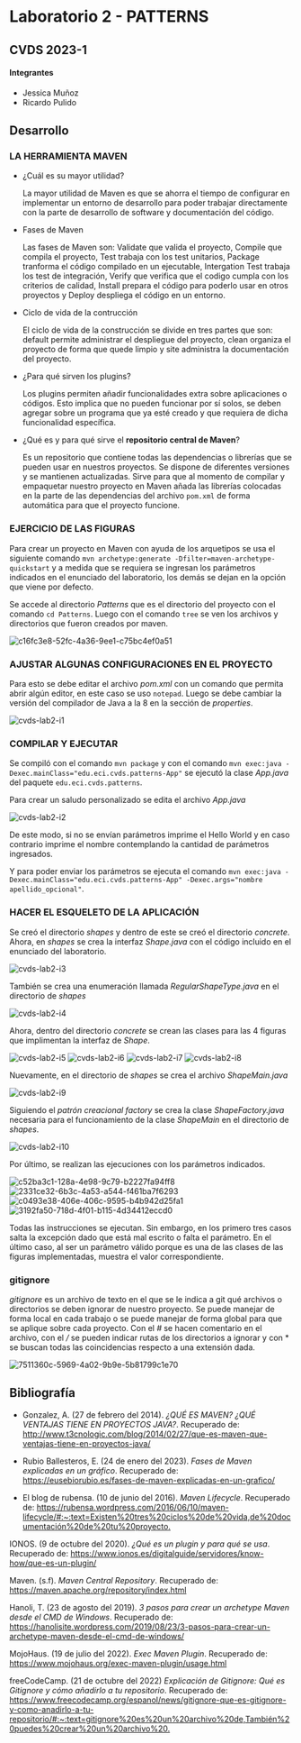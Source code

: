# Laboratorio 2 - PATTERNS
## CVDS 2023-1
#### Integrantes
+ Jessica Muñoz
+ Ricardo Pulido
## Desarrollo
### LA HERRAMIENTA MAVEN
+ ¿Cuál es su mayor utilidad?

  La mayor utilidad de Maven es que se ahorra el tiempo de configurar en implementar un entorno de desarrollo para poder trabajar directamente con la parte de 
  desarrollo de software y documentación del código.
    
+ Fases de Maven

  Las fases de Maven son: Validate que valida el proyecto, Compile que compila el proyecto, Test trabaja con los test unitarios,
  Package tranforma el código compilado en un ejecutable, Intergation Test trabaja los test de integración, Verify que verifica que el codigo cumpla con los criterios
  de calidad, Install prepara el código para poderlo usar en otros proyectos y Deploy despliega el código en un entorno.
   
+ Ciclo de vida de la contrucción

  El ciclo de vida de la construcción se divide en tres partes que son: default permite administrar el despliegue del proyecto, clean organiza el proyecto de forma 
  que quede limpio y site administra la documentación del proyecto.
    
+ ¿Para qué sirven los plugins?

  Los plugins permiten añadir funcionalidades extra sobre aplicaciones o códigos. Esto implica que no pueden funcionar por sí solos, se deben agregar sobre un
  programa que ya esté creado y que requiera de dicha funcionalidad específica.
    
+ ¿Qué es y para qué sirve el **repositorio central de Maven**?

  Es un repositorio que contiene todas las dependencias o librerías que se pueden usar en nuestros proyectos. Se dispone de diferentes versiones y se mantienen
  actualizadas. Sirve para que al momento de compilar y empaquetar nuestro proyecto en Maven añada las librerías colocadas en la parte de las dependencias
  del archivo `pom.xml` de forma automática para que el proyecto funcione.
    
### EJERCICIO DE LAS FIGURAS
Para crear un proyecto en Maven con ayuda de los arquetipos se usa el siguiente comando `mvn archetype:generate -Dfilter=maven-archetype-quickstart` y a medida que
se requiera se ingresan los parámetros indicados en el enunciado del laboratorio, los demás se dejan en la opción que viene por defecto.

Se accede al directorio *Patterns* que es el directorio del proyecto con el comando `cd Patterns`. Luego con el comando `tree` se ven los archivos y directorios
que fueron creados por maven.

![c16fc3e8-52fc-4a36-9ee1-c75bc4ef0a51](https://user-images.githubusercontent.com/123814482/219980341-c1ba9633-ab1b-47e7-b018-16e17fed639b.jpg)

### AJUSTAR ALGUNAS CONFIGURACIONES EN EL PROYECTO
Para esto se debe editar el archivo *pom.xml* con un comando que permita abrir algún editor, en este caso se uso `notepad`. Luego se debe cambiar la versión del
compilador de Java a la 8 en la sección de *properties*.

![cvds-lab2-i1](https://user-images.githubusercontent.com/123814482/219980537-ee2dc3f7-0d53-4d3f-95b3-4be1df757768.jpg)

### COMPILAR Y EJECUTAR
Se compiló con el comando `mvn package` y con el comando `mvn exec:java - Dexec.mainClass="edu.eci.cvds.patterns-App"` se ejecutó la clase *App.java* del paquete 
`edu.eci.cvds.patterns`.

Para crear un saludo personalizado se edita el archivo *App.java*

![cvds-lab2-i2](https://user-images.githubusercontent.com/123814482/219980860-4bf9a9e0-f331-482a-b5e5-7849605fb833.jpg)

De este modo, si no se envían parámetros imprime el Hello World y en caso contrario imprime el nombre contemplando la cantidad de parámetros ingresados.

Y para poder enviar los parámetros se ejecuta el comando `mvn exec:java - Dexec.mainClass="edu.eci.cvds.patterns-App" -Dexec.args="nombre apellido_opcional"`.

### HACER EL ESQUELETO DE LA APLICACIÓN
Se creó el directorio *shapes* y dentro de este se creó el directorio *concrete*. Ahora, en *shapes* se crea la interfaz *Shape.java* con el código
incluido en el enunciado del laboratorio.

![cvds-lab2-i3](https://user-images.githubusercontent.com/123814482/219981367-4629708b-ce7f-4d40-a078-907d3e3a7e75.jpg)

También se crea una enumeración llamada *RegularShapeType.java* en el directorio de *shapes*

![cvds-lab2-i4](https://user-images.githubusercontent.com/123814482/219981498-4b8a6a19-48cc-41d3-92d1-32771b06e1ca.jpg)

Ahora, dentro del directorio *concrete* se crean las clases para las 4 figuras que implimentan la interfaz de *Shape*.

![cvds-lab2-i5](https://user-images.githubusercontent.com/123814482/219981684-8d1ccc5f-6bf2-48b9-9ffa-bcafb173cf9a.jpg)
![cvds-lab2-i6](https://user-images.githubusercontent.com/123814482/219981685-fa0d5c90-28b1-4dde-938e-0add094d79a2.jpg)
![cvds-lab2-i7](https://user-images.githubusercontent.com/123814482/219981687-fa39f234-4991-4adf-bdb9-ab16a8e45ecf.jpg)
![cvds-lab2-i8](https://user-images.githubusercontent.com/123814482/219981682-a8955080-2605-4b97-84ad-e8abfc9848d7.jpg)

Nuevamente, en el directorio de *shapes* se crea el archivo *ShapeMain.java*

![cvds-lab2-i9](https://user-images.githubusercontent.com/123814482/219981778-4501cda0-50ec-432e-b67a-8d46456c18e3.jpg)

Siguiendo el *patrón creacional factory* se crea la clase *ShapeFactory.java* necesaria para el funcionamiento de la clase *ShapeMain* en el directorio de *shapes*.

![cvds-lab2-i10](https://user-images.githubusercontent.com/123814482/219981863-86ddb8e3-c9ea-4292-9627-1ad83f03228b.jpg)

Por último, se realizan las ejecuciones con los parámetros indicados.

![c52ba3c1-128a-4e98-9c79-b2227fa94ff8](https://user-images.githubusercontent.com/123814482/219982122-84751c19-c3d7-4c9f-8282-385f28a50a98.jpg)
![2331ce32-6b3c-4a53-a544-f461ba7f6293](https://user-images.githubusercontent.com/123814482/219982142-72c9d70f-b6de-4c1e-9ea3-f78ec0078e58.jpg)
![c0493e38-406e-406c-9595-b4b942d25fa1](https://user-images.githubusercontent.com/123814482/219982174-5fe3d58b-a3aa-4c81-9e44-2de3d68c53b0.jpg)
![3192fa50-718d-4f01-b115-4d34412eccd0](https://user-images.githubusercontent.com/123814482/219982221-faf783b9-cb09-4549-83a8-901bfbce4312.jpg)

Todas las instrucciones se ejecutan. Sin embargo, en los primero tres casos salta la excepción dado que está mal escrito o falta el parámetro. En el último caso,
al ser un parámetro válido porque es una de las clases de las figuras implementadas, muestra el valor correspondiente.

### gitignore
*gitignore* es un archivo de texto en el que se le indica a git qué archivos o directorios se deben ignorar de nuestro proyecto. Se puede manejar de forma local
en cada trabajo o se puede manejar de forma global para que se aplique sobre cada proyecto. Con el *#* se hacen comentario en el archivo, con el */* se pueden 
indicar rutas de los directorios a ignorar y con * se buscan todas las coincidencias respecto a una extensión dada.

![7511360c-5969-4a02-9b9e-5b81799c1e70](https://user-images.githubusercontent.com/123814482/219982808-d0e8c206-a6ac-4d23-b42c-86c31630db4d.jpg)

## Bibliografía
+ Gonzalez, A. (27 de febrero del 2014). *¿QUÉ ES MAVEN? ¿QUÉ VENTAJAS TIENE EN PROYECTOS JAVA?*. Recuperado de:
<http://www.t3cnologic.com/blog/2014/02/27/que-es-maven-que-ventajas-tiene-en-proyectos-java/>

+ Rubio Ballesteros, E. (24 de enero del 2023). *Fases de Maven explicadas en un gráfico*. Recuperado de:
<https://eusebiorubio.es/fases-de-maven-explicadas-en-un-grafico/>

+ El blog de rubensa. (10 de junio del 2016). *Maven Lifecycle*. Recuperado de:
<https://rubensa.wordpress.com/2016/06/10/maven-lifecycle/#:~:text=Existen%20tres%20ciclos%20de%20vida,de%20documentación%20de%20tu%20proyecto.>

IONOS. (9 de octubre del 2020). *¿Qué es un plugin y para qué se usa*. Recuperado de:
<https://www.ionos.es/digitalguide/servidores/know-how/que-es-un-plugin/>

Maven. (s.f). *Maven Central Repository*. Recuperado de:
<https://maven.apache.org/repository/index.html>

Hanoli, T. (23 de agosto del 2019). *3 pasos para crear un archetype Maven desde el CMD de Windows*. Recuperado de:
<https://hanolisite.wordpress.com/2019/08/23/3-pasos-para-crear-un-archetype-maven-desde-el-cmd-de-windows/>

MojoHaus. (19 de julio del 2022). *Exec Maven Plugin*. Recuperado de:
<https://www.mojohaus.org/exec-maven-plugin/usage.html>

freeCodeCamp. (21 de octubre del 2022) *Explicación de Gitignore: Qué es Gitignore y cómo añadirlo a tu repositorio*. Recuperado de:
<https://www.freecodecamp.org/espanol/news/gitignore-que-es-gitignore-y-como-anadirlo-a-tu-repositorio/#:~:text=gitignore%20es%20un%20archivo%20de,También%20puedes%20crear%20un%20archivo%20.>
